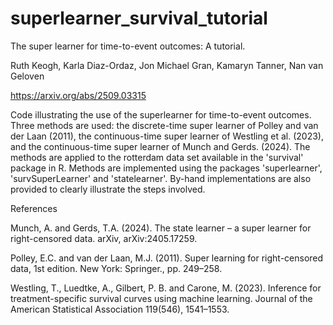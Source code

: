 # superlearner_survival_tutorial

The super learner for time-to-event outcomes: A tutorial.

Ruth Keogh, Karla Diaz-Ordaz, Jon Michael Gran, Kamaryn Tanner, Nan van Geloven

https://arxiv.org/abs/2509.03315

Code illustrating the use of the superlearner for time-to-event outcomes. Three methods are used: the discrete-time super learner of Polley and van der Laan (2011), the continuous-time super learner of Westling et al. (2023), and the continuous-time super learner of Munch and Gerds. (2024). The methods are applied to the rotterdam data set available in the 'survival' package in R. Methods are implemented using the packages 'superlearner', 'survSuperLearner' and 'statelearner'. By-hand implementations are also provided to clearly illustrate the steps involved. 

References

Munch, A. and Gerds, T.A. (2024). The state learner – a super learner for right-censored data. arXiv, arXiv:2405.17259.

Polley, E.C. and van der Laan, M.J. (2011). Super learning for right-censored data, 1st edition. New York: Springer., pp. 249–258.

Westling, T., Luedtke, A., Gilbert, P. B. and Carone, M. (2023). Inference for treatment-specific survival curves using machine learning. Journal of the American Statistical Association 119(546), 1541–1553.
